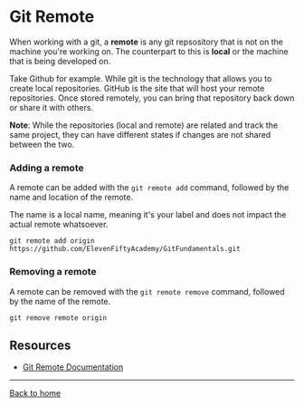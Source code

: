 # Git Remote

When working with a git, a **remote** is any git repsository that is not on the machine you're working on. The counterpart to this is **local** or the machine that is being developed on.

Take Github for example. While git is the technology that allows you to create local repositories. GitHub is the site that will host your remote repositories. Once stored remotely, you can bring that repository back down or share it with others.

**Note**: While the repositories (local and remote) are related and track the same project, they can have different states if changes are not shared between the two.

### Adding a remote

A remote can be added with the `git remote add` command, followed by the name and location of the remote.

The name is a local name, meaning it's your label and does not impact the actual remote whatsoever.

```
git remote add origin https://github.com/ElevenFiftyAcademy/GitFundamentals.git
```

### Removing a remote

A remote can be removed with the `git remote remove` command, followed by the name of the remote.

```
git remove remote origin
```

## Resources

- [Git Remote Documentation](https://git-scm.com/docs/git-remote)

---

[Back to home](../README.md)